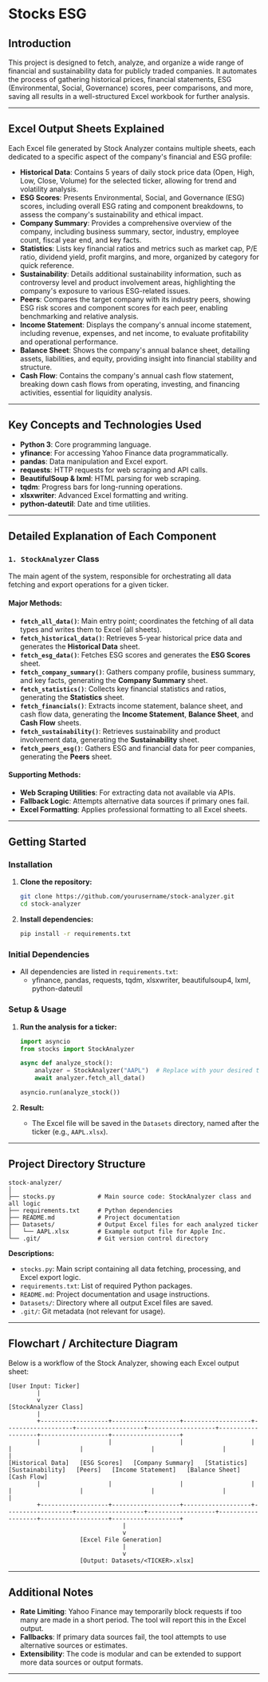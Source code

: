 # Stocks ESG

## Introduction

This project is designed to fetch, analyze, and organize a wide range of financial and sustainability data for publicly traded companies. It automates the process of gathering historical prices, financial statements, ESG (Environmental, Social, Governance) scores, peer comparisons, and more, saving all results in a well-structured Excel workbook for further analysis.

---

## Excel Output Sheets Explained

Each Excel file generated by Stock Analyzer contains multiple sheets, each dedicated to a specific aspect of the company's financial and ESG profile:

- **Historical Data**: Contains 5 years of daily stock price data (Open, High, Low, Close, Volume) for the selected ticker, allowing for trend and volatility analysis.
- **ESG Scores**: Presents Environmental, Social, and Governance (ESG) scores, including overall ESG rating and component breakdowns, to assess the company's sustainability and ethical impact.
- **Company Summary**: Provides a comprehensive overview of the company, including business summary, sector, industry, employee count, fiscal year end, and key facts.
- **Statistics**: Lists key financial ratios and metrics such as market cap, P/E ratio, dividend yield, profit margins, and more, organized by category for quick reference.
- **Sustainability**: Details additional sustainability information, such as controversy level and product involvement areas, highlighting the company's exposure to various ESG-related issues.
- **Peers**: Compares the target company with its industry peers, showing ESG risk scores and component scores for each peer, enabling benchmarking and relative analysis.
- **Income Statement**: Displays the company's annual income statement, including revenue, expenses, and net income, to evaluate profitability and operational performance.
- **Balance Sheet**: Shows the company's annual balance sheet, detailing assets, liabilities, and equity, providing insight into financial stability and structure.
- **Cash Flow**: Contains the company's annual cash flow statement, breaking down cash flows from operating, investing, and financing activities, essential for liquidity analysis.

---

## Key Concepts and Technologies Used

- **Python 3**: Core programming language.
- **yfinance**: For accessing Yahoo Finance data programmatically.
- **pandas**: Data manipulation and Excel export.
- **requests**: HTTP requests for web scraping and API calls.
- **BeautifulSoup & lxml**: HTML parsing for web scraping.
- **tqdm**: Progress bars for long-running operations.
- **xlsxwriter**: Advanced Excel formatting and writing.
- **python-dateutil**: Date and time utilities.

---

## Detailed Explanation of Each Component

### `1. StockAnalyzer` Class
The main agent of the system, responsible for orchestrating all data fetching and export operations for a given ticker.

#### Major Methods:
- **`fetch_all_data()`**: Main entry point; coordinates the fetching of all data types and writes them to Excel (all sheets).
- **`fetch_historical_data()`**: Retrieves 5-year historical price data and generates the **Historical Data** sheet.
- **`fetch_esg_data()`**: Fetches ESG scores and generates the **ESG Scores** sheet.
- **`fetch_company_summary()`**: Gathers company profile, business summary, and key facts, generating the **Company Summary** sheet.
- **`fetch_statistics()`**: Collects key financial statistics and ratios, generating the **Statistics** sheet.
- **`fetch_financials()`**: Extracts income statement, balance sheet, and cash flow data, generating the **Income Statement**, **Balance Sheet**, and **Cash Flow** sheets.
- **`fetch_sustainability()`**: Retrieves sustainability and product involvement data, generating the **Sustainability** sheet.
- **`fetch_peers_esg()`**: Gathers ESG and financial data for peer companies, generating the **Peers** sheet.

#### Supporting Methods:
- **Web Scraping Utilities**: For extracting data not available via APIs.
- **Fallback Logic**: Attempts alternative data sources if primary ones fail.
- **Excel Formatting**: Applies professional formatting to all Excel sheets.

---

## Getting Started

### Installation

1. **Clone the repository:**
   ```sh
   git clone https://github.com/yourusername/stock-analyzer.git
   cd stock-analyzer
   ```

2. **Install dependencies:**
   ```sh
   pip install -r requirements.txt
   ```

### Initial Dependencies

- All dependencies are listed in `requirements.txt`:
  - yfinance, pandas, requests, tqdm, xlsxwriter, beautifulsoup4, lxml, python-dateutil

### Setup & Usage

1. **Run the analysis for a ticker:**
   ```python
   import asyncio
   from stocks import StockAnalyzer

   async def analyze_stock():
       analyzer = StockAnalyzer("AAPL")  # Replace with your desired ticker
       await analyzer.fetch_all_data()

   asyncio.run(analyze_stock())
   ```

2. **Result:**
   - The Excel file will be saved in the `Datasets` directory, named after the ticker (e.g., `AAPL.xlsx`).

---

## Project Directory Structure

```
stock-analyzer/
│
├── stocks.py            # Main source code: StockAnalyzer class and all logic
├── requirements.txt     # Python dependencies
├── README.md            # Project documentation
├── Datasets/            # Output Excel files for each analyzed ticker
│   └── AAPL.xlsx        # Example output file for Apple Inc.
└── .git/                # Git version control directory
```

**Descriptions:**
- `stocks.py`: Main script containing all data fetching, processing, and Excel export logic.
- `requirements.txt`: List of required Python packages.
- `README.md`: Project documentation and usage instructions.
- `Datasets/`: Directory where all output Excel files are saved.
- `.git/`: Git metadata (not relevant for usage).

---

## Flowchart / Architecture Diagram

Below is a workflow of the Stock Analyzer, showing each Excel output sheet:

```
[User Input: Ticker]
        |
        v
[StockAnalyzer Class]
        |
        +-------------------+-------------------+-------------------+-------------------+-------------------+-------------------+-------------------+-------------------+-------------------+
        |                   |                   |                   |                   |                   |                   |                   |                   |
[Historical Data]   [ESG Scores]   [Company Summary]   [Statistics]   [Sustainability]   [Peers]   [Income Statement]   [Balance Sheet]   [Cash Flow]
        |                   |                   |                   |                   |                   |                   |                   |                   |
        +-------------------+-------------------+-------------------+-------------------+-------------------+-------------------+-------------------+-------------------+-------------------+
                                |
                                v
                    [Excel File Generation]
                                |
                                v
                    [Output: Datasets/<TICKER>.xlsx]
```

---

## Additional Notes

- **Rate Limiting**: Yahoo Finance may temporarily block requests if too many are made in a short period. The tool will report this in the Excel output.
- **Fallbacks**: If primary data sources fail, the tool attempts to use alternative sources or estimates.
- **Extensibility**: The code is modular and can be extended to support more data sources or output formats.

---

